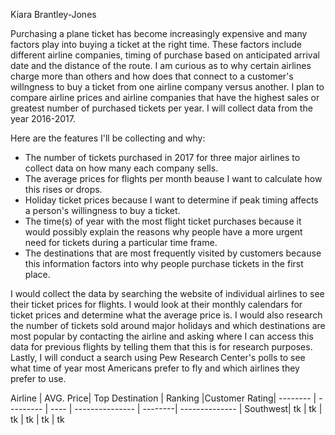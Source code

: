 Kiara Brantley-Jones

Purchasing a plane ticket has become increasingly expensive and many factors play into buying a ticket at the right time. These factors include different airline companies, timing of purchase based on anticipated arrival date and the distance of the route. I am curious as to why certain airlines charge more than others and how does that connect to a customer's willngness to buy a ticket from one airline company versus another. I plan to compare airline prices and airline companies that have the highest sales or greatest number of purchased tickets per year. I will collect data from the year 2016-2017. 

Here are the features I'll be collecting and why: 
* The number of tickets purchased in 2017 for three major airlines to collect data on how many each company sells. 
* The average prices for flights per month beause I want to calculate how this rises or drops.
* Holiday ticket prices because I want to determine if peak timing affects a person's willingness to buy a ticket.
* The time(s) of year with the most flight ticket purchases because it would possibly explain the reasons why people have a more urgent need for tickets during a particular time frame.
* The destinations that are most frequently visited by customers because this information factors into why people 
purchase tickets in the first place.

I would collect the data by searching the website of individual airlines to see their ticket prices for flights. I would look at their monthly calendars for ticket prices and determine what the average price is. I would also research the number of tickets sold around major holidays and which destinations are most popular by contacting the airline and asking where I can access this data for previous flights by telling them that this is for research purposes. Lastly, I will conduct a search using Pew Research Center's polls to see what time of year most Americans prefer to fly and which airlines they prefer to use.

Airline  | AVG. Price| Top Destination | Ranking |Customer Rating| 
-------- | --------- | ---- | --------------- | --------| -------------- |
Southwest| tk        | tk | tk | tk | tk | tk

